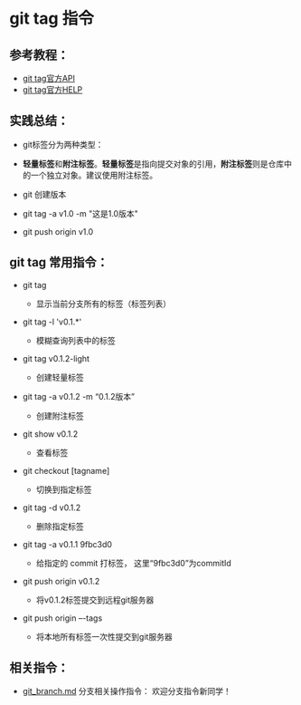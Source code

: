 # git tag 指令

## 参考教程：
* [git tag官方API](https://git-scm.com/docs/git-tag)
* [git tag官方HELP](https://www.kernel.org/pub/software/scm/git/docs/git-tag.html)

## 实践总结：
* git标签分为两种类型：
* **轻量标签**和**附注标签**。**轻量标签**是指向提交对象的引用，**附注标签**则是仓库中的一个独立对象。建议使用附注标签。

* git 创建版本
* git tag -a v1.0 -m "这是1.0版本"
* git push origin v1.0

## git tag 常用指令：
* git tag
	* 显示当前分支所有的标签（标签列表）

* git tag -l 'v0.1.*'
	* 模糊查询列表中的标签

* git tag v0.1.2-light
	* 创建轻量标签

* git tag -a v0.1.2 -m “0.1.2版本”
	* 创建附注标签

* git show v0.1.2
	* 查看标签

* git checkout [tagname]
	* 切换到指定标签

* git tag -d v0.1.2
	* 删除指定标签

* git tag -a v0.1.1 9fbc3d0
	* 给指定的 commit 打标签， 这里“9fbc3d0”为commitId

* git push origin v0.1.2
	* 将v0.1.2标签提交到远程git服务器

* git push origin –-tags
	* 将本地所有标签一次性提交到git服务器


## 相关指令：
* [git_branch.md](https://github.com/wteam-xq/testGit/blob/master/learn_log/git_branch.md)   分支相关操作指令： 欢迎分支指令新同学！
